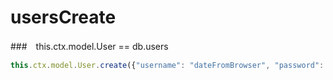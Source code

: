 # usersCreate

###　this.ctx.model.User == db.users

```javascript
this.ctx.model.User.create({"username": "dateFromBrowser", "password": "dateFromBrowserAfterMD5"});
```

